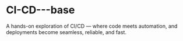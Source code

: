 # CI-CD---base
A hands-on exploration of CI/CD — where code meets automation, and deployments become seamless, reliable, and fast.
